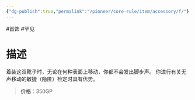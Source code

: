 ```yaml
---
{"dg-publish":true,"permalink":"/pioneer/core-rule/item/accessory/f/"}
---
```


#首饰 #罕见
# 描述
着装这双靴子时，无论在何种表面上移动，你都不会发出脚步声。
你进行有关无声移动的敏捷（隐匿）检定时具有优势。

>**价格**：350GP